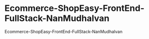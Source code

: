 # Ecommerce-ShopEasy-FrontEnd-FullStack-NanMudhalvan
Ecommerce-ShopEasy-FrontEnd-FullStack-NanMudhalvan
